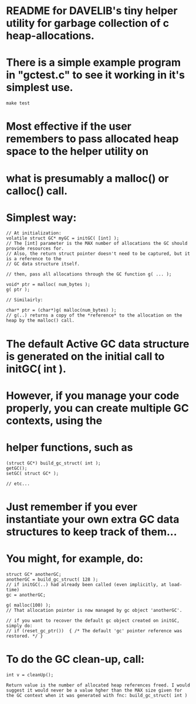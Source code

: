 # README for DAVELIB's tiny helper utility for garbage collection of c heap-allocations.

# There is a simple example program in "gctest.c" to see it working in it's simplest use.
	make test


# Most effective if the user remembers to pass allocated heap space to the helper utility on
# what is presumably a malloc() or calloc() call.

# Simplest way:

	// At initialization:
	volatile struct GC* myGC = initGC( [int] );
	// The [int] parameter is the MAX number of allocations the GC should provide resources for.
	// Also, the return struct pointer doesn't need to be captured, but it is a reference to the
	// GC data structure itself.
	
	// then, pass all allocations through the GC function g( ... );
	
	void* ptr = malloc( num_bytes );
	g( ptr );

	// Similairly:

	char* ptr = (char*)g( malloc(num_bytes) );
	// g(..) returns a copy of the *reference* to the allocation on the heap by the malloc() call.

# The default Active GC data structure is generated on the initial call to initGC( int ).
# However, if you manage your code properly, you can create multiple GC contexts, using the
# helper functions, such as

	(struct GC*) build_gc_struct( int );
	getGC();
	setGC( struct GC* );
	
	// etc...
	
	
# Just remember if you ever instantiate your own extra GC data structures to keep track of them...
# You might, for example, do:

	struct GC* anotherGC;
	anotherGC = build_gc_struct( 128 );
	// if initGC(..) had already been called (even implicitly, at load-time)
	gc = anotherGC;

	g( malloc(100) );
	// That allocation pointer is now managed by gc object 'anotherGC'.

	// if you want to recover the default gc object created on initGC, simply do:
	// if (reset_gc_ptr())	{ /* The default 'gc' pointer reference was restored. */ }
	
# To do the GC clean-up, call:

	int v = cleanUp();
	
	Return value is the number of allocated heap references freed. I would suggest it would never be a value hgher than the MAX size given for the GC context when it was generated with fnc: build_gc_struct( int )


